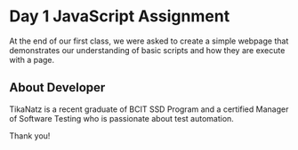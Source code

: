 # Day 1 JavaScript Assignment
At the end of our first class, we were asked to create a simple webpage that demonstrates our understanding of basic scripts and how they are execute with a page.

## About Developer

TikaNatz is a recent graduate of BCIT SSD Program and a certified Manager of Software Testing who is passionate about test automation.

Thank you!
